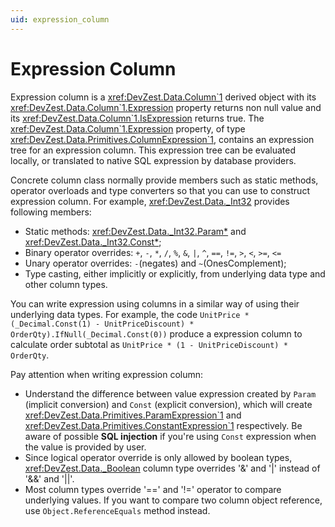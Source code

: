 ```yaml
---
uid: expression_column
---
```


# Expression Column

Expression column is a <xref:DevZest.Data.Column`1> derived object with its <xref:DevZest.Data.Column`1.Expression> property returns non null value and its <xref:DevZest.Data.Column`1.IsExpression> returns true. The <xref:DevZest.Data.Column`1.Expression> property, of type <xref:DevZest.Data.Primitives.ColumnExpression`1>, contains an expression tree for an expression column. This expression tree can be evaluated locally, or translated to native SQL expression by database providers.

Concrete column class normally provide members such as static methods, operator overloads and type converters so that you can use to construct expression column. For example, <xref:DevZest.Data._Int32> provides following members:

* Static methods: <xref:DevZest.Data._Int32.Param*> and <xref:DevZest.Data._Int32.Const*>;
* Binary operator overrides: `+`, `-`, `*`, `/`, `%`, `&`, `|`, `^`, `==`, `!=`, `>`, `<`, `>=`, `<=`
* Unary operator overrides: `-`(negates) and `~`(OnesComplement);
* Type casting, either implicitly or explicitly, from underlying data type and other column types.

You can write expression using columns in a similar way of using their underlying data types. For example, the code `UnitPrice * (_Decimal.Const(1) - UnitPriceDiscount) * OrderQty).IfNull(_Decimal.Const(0))` produce a expression column to calculate order subtotal as `UnitPrice * (1 - UnitPriceDiscount) * OrderQty`.

Pay attention when writing expression column:

* Understand the difference between value expression created by `Param` (implicit conversion) and `Const` (explicit conversion), which will create <xref:DevZest.Data.Primitives.ParamExpression`1> and <xref:DevZest.Data.Primitives.ConstantExpression`1> respectively. Be aware of possible **SQL injection** if you're using `Const` expression when the value is provided by user.
* Since logical operator override is only allowed by boolean types, <xref:DevZest.Data._Boolean> column type overrides '&' and '|' instead of '&&' and '||'.
* Most column types override '==' and '!=' operator to compare underlying values. If you want to compare two column object reference, use `Object.ReferenceEquals` method instead.
